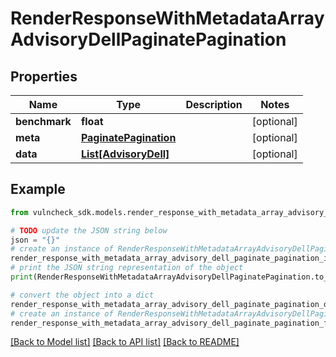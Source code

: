 # RenderResponseWithMetadataArrayAdvisoryDellPaginatePagination


## Properties

Name | Type | Description | Notes
------------ | ------------- | ------------- | -------------
**benchmark** | **float** |  | [optional] 
**meta** | [**PaginatePagination**](PaginatePagination.md) |  | [optional] 
**data** | [**List[AdvisoryDell]**](AdvisoryDell.md) |  | [optional] 

## Example

```python
from vulncheck_sdk.models.render_response_with_metadata_array_advisory_dell_paginate_pagination import RenderResponseWithMetadataArrayAdvisoryDellPaginatePagination

# TODO update the JSON string below
json = "{}"
# create an instance of RenderResponseWithMetadataArrayAdvisoryDellPaginatePagination from a JSON string
render_response_with_metadata_array_advisory_dell_paginate_pagination_instance = RenderResponseWithMetadataArrayAdvisoryDellPaginatePagination.from_json(json)
# print the JSON string representation of the object
print(RenderResponseWithMetadataArrayAdvisoryDellPaginatePagination.to_json())

# convert the object into a dict
render_response_with_metadata_array_advisory_dell_paginate_pagination_dict = render_response_with_metadata_array_advisory_dell_paginate_pagination_instance.to_dict()
# create an instance of RenderResponseWithMetadataArrayAdvisoryDellPaginatePagination from a dict
render_response_with_metadata_array_advisory_dell_paginate_pagination_from_dict = RenderResponseWithMetadataArrayAdvisoryDellPaginatePagination.from_dict(render_response_with_metadata_array_advisory_dell_paginate_pagination_dict)
```
[[Back to Model list]](../README.md#documentation-for-models) [[Back to API list]](../README.md#documentation-for-api-endpoints) [[Back to README]](../README.md)


